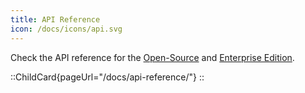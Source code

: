 ```yaml
---
title: API Reference
icon: /docs/icons/api.svg
---
```


Check the API reference for the [Open-Source](/docs/api-reference/open-source) and [Enterprise Edition](/docs/api-reference/enterprise).

::ChildCard{pageUrl="/docs/api-reference/"}
::